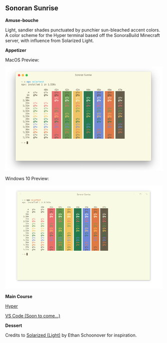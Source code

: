 ## Sonoran Sunrise


**Amuse-bouche**

Light, sandier shades punctuated by punchier sun-bleached accent colors. A color scheme for the Hyper terminal based off the SonoraBuild Minecraft server, 
with influence from Solarized Light.

**Appetizer**

MacOS Preview:

![Preview](images/preview.png)

Windows 10 Preview:

![Preview](images/preview-win.png)

**Main Course**

[Hyper](https://www.npmjs.com/package/hyper-sonoran-sunrise)

[VS Code (Soon to come...)](https://github.com/d-mckee/hyper-sonoran-sunrise)

**Dessert**

Credits to [Solarized (Light)](https://ethanschoonover.com/solarized/) by Ethan Schoonover for inspiration.


